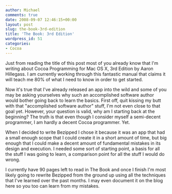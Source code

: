 ```yaml
---
author: Michael
comments: true
date: 2008-09-07 12:46:15+00:00
layout: post
slug: the-book-3rd-edition
title: 'The Book: 3rd Edition'
wordpress_id: 51
categories:
- Cocoa
---
```


Just from reading the title of this post most of you already know that I'm writing about Cocoa Programming for Mac OS X, 3rd Edition by Aaron Hillegass.  I am currently working through this fantastic manual that claims it will teach me 80% of what I need to know in order to get started.




Now it's true that I've already released an app into the wild and some of you may be asking yourselves why such an accomplished software author would bother going back to learn the basics.  First off, quit kissing my butt with that "accomplished software author" stuff, I'm not even close to that goal yet.  However, your question is valid, why am I starting back at the beginning?  The truth is that even though I consider myself a semi-decent programmer, I am hardly a decent Cocoa programmer.  Yet.




When I decided to write Bezipped I chose it because it was an app that had a small enough scope that I could create it in a short amount of time, but big enough that I could make a decent amount of fundamental mistakes in its design and execution.  I needed some sort of starting point, a basis for all the stuff I was going to learn, a comparison point for all the stuff I would do wrong.




I currently have 90 pages left to read in The Book and once I finish I'm most likely going to rewrite Bezipped from the ground up using all the techniques that I've learned over the past months.  I may even document it on the blog here so you too can learn from my mistakes.
